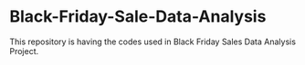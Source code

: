 # Black-Friday-Sale-Data-Analysis
This repository is having the codes used in Black Friday Sales Data Analysis Project.
